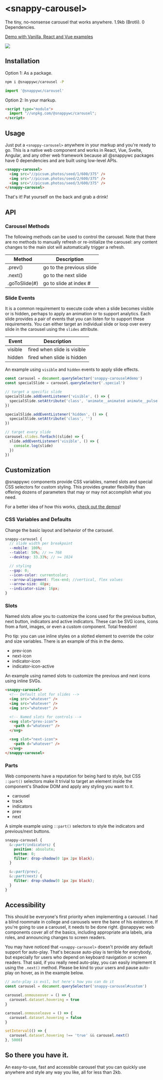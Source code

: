 # &lt;snappy-carousel&gt;

The tiny, no-nonsense carousel that works anywhere.
1.9kb (Brotli). 0 Dependencies.

[Demo with Vanilla, React and Vue examples](https://codepen.io/kaicna/pen/PoErQyv)

![](https://github.com/kaina-agency/snappy/blob/main/screenshots/snappy-carousel.png?raw=true)

## Installation

Option 1: As a package.

```sh
npm i @snappywc/carousel -P
```

```js
import '@snappywc/carousel'
```

Option 2: In your markup.

```html
<script type="module">
  import "//unpkg.com/@snappywc/carousel";
</script>
```

## Usage

Just put a `<snappy-carousel>` anywhere in your markup and you're ready to go. This is a native web component and works in React, Vue, Svelte, Angular, and any other web framework because all @snappywc packages have 0 dependencies and are built using low-level APIs.

```html
<snappy-carousel>
  <img src="//picsum.photos/seed/1/600/375" />
  <img src="//picsum.photos/seed/2/600/375" />
  <img src="//picsum.photos/seed/3/600/375" />
</snappy-carousel>
```

That's it! Pat yourself on the back and grab a drink!

## API

### Carousel Methods

The following methods can be used to control the carousel. Note that there are no methods to manually refresh or re-initialize the carousel: any content changes to the main slot will automatically trigger a refresh.

| Method        | Description              |
| ------------- | ------------------------ |
| .prev()       | go to the previous slide |
| .next()       | go to the next slide     |
| .goToSlide(#) | go to slide at index #   |

### Slide Events

It is a common requirement to execute code when a slide becomes visible or is hidden, perhaps to apply an animation or to support analytics. Each slide provides a pair of events that you can listen for to support these requirements. You can either target an individual slide or loop over every slide in the carousel using the `slides` attribute.

| Event   | Description                 |
| ------- | --------------------------- |
| visible | fired when slide is visible |
| hidden  | fired when slide is hidden  |

An example using `visible` and `hidden` events to apply slide effects.

```js
const carousel = document.querySelector('snappy-carousel#demo')
const specialSlide = carousel.querySelector('.special')

// target a specific slide
specialSlide.addEventListener('visible', () => {
  specialSlide.setAttribute('class', 'animate__animated animate__pulse')
})

specialSlide.addEventListener('hidden', () => {
  specialSlide.setAttribute('class', '')
})

// target every slide
carousel.slides.forEach((slide) => {
  slide.addEventListener('visible', () => {
    console.log(slide)
  })
})
```

## Customization

@snappywc components provide CSS variables, named slots and special CSS selectors for custom styling. This provides greater flexibility than offering dozens of parameters that may or may not accomplish what you need.

For a better idea of how this works, [check out the demos](https://codepen.io/kaicna/pen/PoErQyv)!

### CSS Variables and Defaults

Change the basic layout and behavior of the carousel.

```scss
snappy-carousel {
  // slide width per breakpoint
  --mobile: 100%;
  --tablet: 50%; // >= 768
  --desktop: 33.33%; // >= 1024

  // styling
  --gap: 0;
  --icon-color: currentcolor;
  --arrow-alignment: flex-end; //vertical, flex values
  --arrow-size: 48px;
  --indicator-size: 16px;
}
```

### Slots

Named slots allow you to customize the icons used for the previous button, next button, indicators and active indicators. These can be SVG icons, icons from a font, images, or even a custom component. Total freedom!

Pro tip: you can use inline styles on a slotted element to override the color and size variables. There is an example of this in the demo.

- prev-icon
- next-icon
- indicator-icon
- indicator-icon-active

An example using named slots to customize the previous and next icons using inline SVGs.

```html
<snappy-carousel>
  <!-- Default slot for slides -->
  <img src="whatever" />
  <img src="whatever" />
  <img src="whatever" />

  <!-- Named slots for controls -->
  <svg slot="prev-icon">
    <path d="whatever" />
  </svg>

  <svg slot="next-icon">
    <path d="whatever" />
  </svg>
</snappy-carousel>
```

### Parts

Web components have a reputation for being hard to style, but CSS `::part()` selectors make it trivial to target an element inside the component's Shadow DOM and apply any styling you want to it.

- carousel
- track
- indicators
- prev
- next

A simple example using `::part()` selectors to style the indicators and previous/next buttons.

```scss
snappy-carousel {
  &::part(indicators) {
    position: absolute;
    bottom: 0;
    filter: drop-shadow(0 1px 2px black);
  }

  &::part(prev),
  &::part(next) {
    filter: drop-shadow(0 1px 2px black);
  }
}
```

## Accessibility

This should be everyone's first priority when implementing a carousel. I had a blind roommate in college and carousels were the bane of his existence. If you're going to use a carousel, it needs to be done right. @snappywc web components cover all of the basics, including appropriate aria labels, aria roles, and announcing changes to screen readers.

You may have noticed that `<snappy-carousel>` doesn't provide any default support for auto-play. That's because auto-play is terrible for everybody, but especially for users who depend on keyboard navigation or screen readers. That said, if you really need auto-play, you can easily implement it using the `.next()` method. Please be kind to your users and pause auto-play on hover, as in the example below.

```js
// auto-play is evil, but here's how you can do it
const carousel = document.querySelector('snappy-carousel#custom')

carousel.onmouseover = () => {
  carousel.dataset.hovering = true
}

carousel.onmouseleave = () => {
  carousel.dataset.hovering = false
}

setInterval(() => {
  carousel.dataset.hovering !== 'true' && carousel.next()
}, 5000)
```

## So there you have it.

An easy-to-use, fast and accessible carousel that you can quickly use anywhere and style any way you like, all for less than 2kb.
